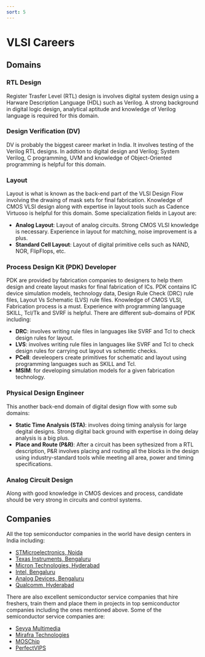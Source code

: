 ```yaml
---
sort: 5
---
```


# VLSI Careers

## Domains 

### RTL Design

Register Trasfer Level (RTL) design is involves digital system design using a Harware Description Language (HDL) such as Verilog. A strong background in digital logic design, analytical aptitude and knowledge of Verilog language is required for this domain.

### Design Verification (DV)

DV is probably the biggest career market in India. It involves testing of the Verilog RTL designs. In addtion to digital design and Verilog; System Verilog, C programming, UVM and knowledge of Object-Oriented programming is helpful for this domain.

### Layout 

Layout is what is known as the back-end part of the VLSI Design Flow involving the drwaing of mask sets for final fabrication. Knowledge of CMOS VLSI design along with expertise in layout tools such as Cadence Virtuoso is helpful for this domain. Some specialization fields in Layout are:

 - **Analog Layout**: Layout of analog circuits. Strong CMOS VLSI knowledge is necessary. Experience in layout for matching, noise improvement is a plus.
 - **Standard Cell Layout**: Layout of digital primitive cells such as NAND, NOR, FlipFlops, etc.

### Process Design Kit (PDK) Developer

PDK are provided by fabrication companies to designers to help them design and create layout masks for final fabrication of ICs. PDK contains IC device simulation models, technology data, Design Rule Check (DRC) rule files, Layout Vs Schematic (LVS) rule files. Knowledge of CMOS VLSI, Fabrication process is a must. Experience with programming language SKILL, Tcl/Tk and SVRF is helpful.  There are different sub-domains of PDK including:

 - **DRC**: involves writing rule files in languages like SVRF and Tcl to check design rules for layout.
 - **LVS**: involves writing rule files in languages like SVRF and Tcl to check design rules for carrying out layout vs schemtic checks.
 - **PCell**: develeopers create primitives for schematic and layout using programming languages such as SKILL and Tcl.
 - **MSIM**: for developing simulation models for a given fabrication technology.

### Physical Design Engineer

This another back-end domain of digital design flow with some sub domains:

 - **Static Time Analysis (STA)**: involves doing timing analysis for large degital designs. Strong digital back ground with expertise in doing delay analysis is a big plus.
 - **Place and Route (P&R)**: After a circuit has been sythesized from a RTL description, P&R involves placing and routing all the blocks in the design using industry-standard tools while meeting all area, power and timing specifications.
 
### Analog Circuit Design 

Along with good knowledge in CMOS devices and process, candidate should be very strong in circuits and control systems.

## Companies

All the top semiconductor companies in the world have design centers in India including:

  - [STMicroelectronics, Noida](https://www.st.com)
  - [Texas Instruments, Bengaluru](https://careers.ti.com/about-us-ti-india/)
  - [Micron Technologies, Hyderabad](https://in.micron.com/careers)
  - [Intel, Bengaluru](https://www.intel.com/content/www/us/en/jobs/locations/india.html)
  - [Analog Devices, Bengaluru](https://www.analog.com/en/about-adi/careers.html)
  - [Qualcomm, Hyderabad](https://www.qualcomm.com/company/locations/india)

There are also excellent semiconductor service companies that hire freshers, train them and place them in projects in top semiconductor companies including the ones mentioned above. Some of the semiconductor service companies are:

  - [Sevya Multimedia](https://www.sevyamultimedia.com/)
  - [Mirafra Technologies](https://mirafra.com/)
  - [MOSChip](https://moschip.com/)
  - [PerfectVIPS](https://perfectvips.com/) 

